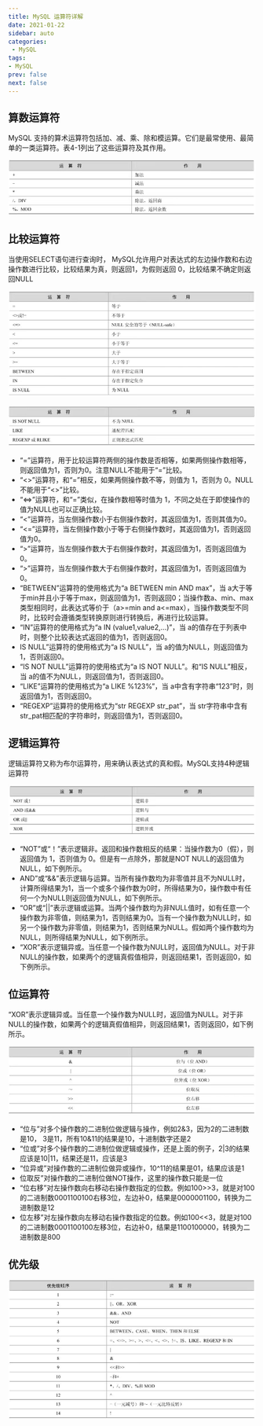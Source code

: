 ```yaml
---
title: MySQL 运算符详解
date: 2021-01-22
sidebar: auto
categories:
 - MySQL
tags:
- MySQL
prev: false
next: false
---
```

## 算数运算符

MySQL 支持的算术运算符包括加、减、乘、除和模运算。它们是最常使用、最简单的一类运算符。表4-1列出了这些运算符及其作用。

<center>

![datatype](./img/2_1cal.jpg)

</center>

## 比较运算符

当使用SELECT语句进行查询时， MySQL允许用户对表达式的左边操作数和右边操作数进行比较，比较结果为真，则返回1，为假则返回 0，比较结果不确定则返回NULL

<center>

![datatype](./img/2_2cal.jpg)

</center>

<center>

![datatype](./img/2_3cal.jpg)

</center>

- “=”运算符，用于比较运算符两侧的操作数是否相等，如果两侧操作数相等，则返回值为1，否则为0。注意NULL不能用于“=”比较。
- “<>”运算符，和“=”相反，如果两侧操作数不等，则值为 1，否则为 0。NULL 不能用于“<>”比较。
- “<=>”运算符，和“=”类似，在操作数相等时值为 1，不同之处在于即使操作的值为NULL也可以正确比较。
- “<”运算符，当左侧操作数小于右侧操作数时，其返回值为1，否则其值为0。
- “<=”运算符，当左侧操作数小于等于右侧操作数时，其返回值为1，否则返回值为0。
- “>”运算符，当左侧操作数大于右侧操作数时，其返回值为1，否则返回值为0。
- “>”运算符，当左侧操作数大于右侧操作数时，其返回值为1，否则返回值为0。
- “BETWEEN”运算符的使用格式为“a BETWEEN min AND max”，当 a大于等于min并且小于等于max，则返回值为1，否则返回0；当操作数a、min、max类型相同时，此表达式等价于（a>=min and a<=max），当操作数类型不同时，比较时会遵循类型转换原则进行转换后，再进行比较运算。
- “IN”运算符的使用格式为“a IN (value1,value2,…)”，当 a的值存在于列表中时，则整个比较表达式返回的值为1，否则返回0。
- IS NULL”运算符的使用格式为“a IS NULL”，当 a的值为NULL，则返回值为1，否则返回0。
- “IS NOT NULL”运算符的使用格式为“a IS NOT NULL”。和“IS NULL”相反，当 a的值不为NULL，则返回值为1，否则返回0。
- “LIKE”运算符的使用格式为“a LIKE %123%”，当 a中含有字符串“123”时，则返回值为1，否则返回0。
- “REGEXP”运算符的使用格式为“str REGEXP str_pat”，当 str字符串中含有str_pat相匹配的字符串时，则返回值为1，否则返回0。

## 逻辑运算符

逻辑运算符又称为布尔运算符，用来确认表达式的真和假。MySQL支持4种逻辑运算符

<center>

![datatype](./img/2_4cal.jpg)

</center>

- “NOT”或“！”表示逻辑非。返回和操作数相反的结果：当操作数为0（假），则返回值为 1，否则值为 0。但是有一点除外，那就是NOT NULL的返回值为NULL，如下例所示。
- AND”或“&&”表示逻辑与运算。当所有操作数均为非零值并且不为NULL时，计算所得结果为1，当一个或多个操作数为0时，所得结果为0，操作数中有任何一个为NULL则返回值为NULL，如下例所示。
- “OR”或“||”表示逻辑或运算。当两个操作数均为非NULL值时，如有任意一个操作数为非零值，则结果为1，否则结果为0。当有一个操作数为NULL时，如另一个操作数为非零值，则结果为1，否则结果为NULL。假如两个操作数均为NULL，则所得结果为NULL，如下例所示。
- “XOR”表示逻辑异或。当任意一个操作数为NULL时，返回值为NULL。对于非NULL的操作数，如果两个的逻辑真假值相异，则返回结果1，否则返回0，如下例所示。

## 位运算符

“XOR”表示逻辑异或。当任意一个操作数为NULL时，返回值为NULL。对于非NULL的操作数，如果两个的逻辑真假值相异，则返回结果1，否则返回0，如下例所示。

<center>

![datatype](./img/2_5cal.jpg)

</center>

- “位与”对多个操作数的二进制位做逻辑与操作，例如2&3，因为2的二进制数是10， 3是11，所有10&11的结果是10，十进制数字还是2
- “位或”对多个操作数的二进制位做逻辑或操作，还是上面的例子，2|3的结果应该是10|11，结果还是11，应该是3
- “位异或”对操作数的二进制位做异或操作，10^11的结果是01，结果应该是1
- 位取反”对操作数的二进制位做NOT操作，这里的操作数只能是一位
- “位右移”对左操作数向右移动右操作数指定的位数。例如100>>3，就是对100的二进制数0001100100右移3位，左边补0，结果是0000001100，转换为二进制数是12
- 位左移”对左操作数向左移动右操作数指定的位数。例如100<<3，就是对100的二进制数0001100100左移3位，右边补0，结果是1100100000，转换为二进制数是800

## 优先级

<center>

![datatype](./img/2_6cal.jpg)

</center>
